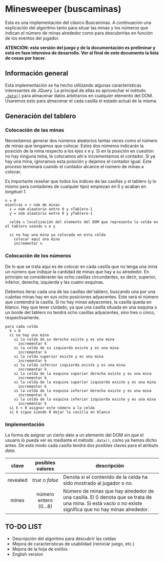 # Minesweeper (buscaminas)

Esta es una implementación del clásico Buscaminas. A continuación una explicación del algoritmo tanto para situar las minas y los números que indican el número de minas alrededor como para descubrirlas en función de los eventos del jugador.

**ATENCIÓN: esta versión del juego y de la documentación es preliminar y está en fase intensiva de desarrollo. Ver al final de este documento la lista de cosas por hacer.**

## Información general

Esta implementación se ha hecho utilizando algunas características interesantes de JQuery. La principal de ellas es aprovechar el método [`.data()`](http://api.jquery.com/data/) para almacenar datos arbitrarios en cualquier elemento del DOM. Usaremos esto para almacenar el cada casilla el estado actual de la misma.

## Generación del tablero

### Colocación de las minas

Necesitamos generar dos números aleatorios tantas veces como el número de minas que tengamos que colocar. Estos dos números indicarán la posición de la mina respecto a los ejes x e y. Si en la posición en cuestión no hay ninguna mina, la colocamos ahí e incrementamos el contador. Si ya hay una mina, ignoramos esta posición y dejamos el contador igual. Este proceso terminará cuando el contador alcance el número de minas a colocar.

Es importante reseñar que todos los índices de las casillas y el tablero (y lo mismo para contadores de cualquier tipo) empiezan en 0 y acaban en *longitud-1*.

```
n = 0
mientras n < núm de minas
  x = núm aleatorio entre 0 y xTablero-1
  y = núm aleatorio entre 0 y yTablero-1

  celda = localización del elemento del DOM que representa la celda en el tablero usando x e y

  si no hay una mina ya colocada en esta celda
    colocar aquí una mina
    incrementar n
```

### Colocación de los números

De lo que se trata aquí es de colocar en cada casilla que no tenga una mina un número que indique la cantidad de minas que hay a su alrededor. En principio se considerarán las ocho casillas circundantes, es decir, superior, inferior, derecha, izquierda y las cuatro esquinas.

Debemos iterar cada una de las casillas del tablero, buscando una por una cuántas minas hay en sus ocho posiciones adyacentes. Este será el número que contendrá la casilla. Si no hay minas adyacentes, la casilla queda en blanco. Hay que tener cuidado, ya que una casilla situada en una esquina o un borde del tablero no tendrá ocho casillas adyacentes, sino tres o cinco, respectivamente.

```
para cada celda
  k = 0
  si no hay una mina
    si la celda de su derecha existe y es una mina
      incrementar k
    si la celda de su izquierda existe y es una mina
      incrementar k
    si la celda superior existe y es una mina
      incrementar k
    si la celda inferior izquierda existe y es una mina
      incrementar k
    si la celda de la esquina superior derecha existe y es una mina
      incrementar k
    si la celda de la esquina superior izquierda existe y es una mina
      incrementar k
    si la celda de la esquina inferior derecha existe y es una mina
      incrementar k
    si la celda de la esquina inferior izquierda existe y es una mina
      incrementar k
  si k > 0 asignar este número a la celda
  si k sigue siendo 0 dejar la casilla en blanco
```

### Implementación

La forma de asignar un cierto dato a un elemento del DOM sin que el usuario lo pueda ver es mediante el método `.data()`, como ya hemos dicho antes. De este modo cada casilla tendrá dos posibles claves para el atributo *data*.

clave | posibles valores | descripción
:---: | :---: | ---
revealed | *true* o *false* | Denota si el contenido de la celda ha sido mostrado al jugador o no.
mines | número entero (0...8) | Número de minas que hay alrededor de una casilla. El 0 denota que se trata de una mina. Si está vacío o no existe significa que no hay minas alrededor.

## TO-DO LIST

- Descripción del algoritmo para descubrir las celdas
- Mejora de características de usabilidad (reiniciar juego, etc.)
- Mejora de la hoja de estilos
- English version
